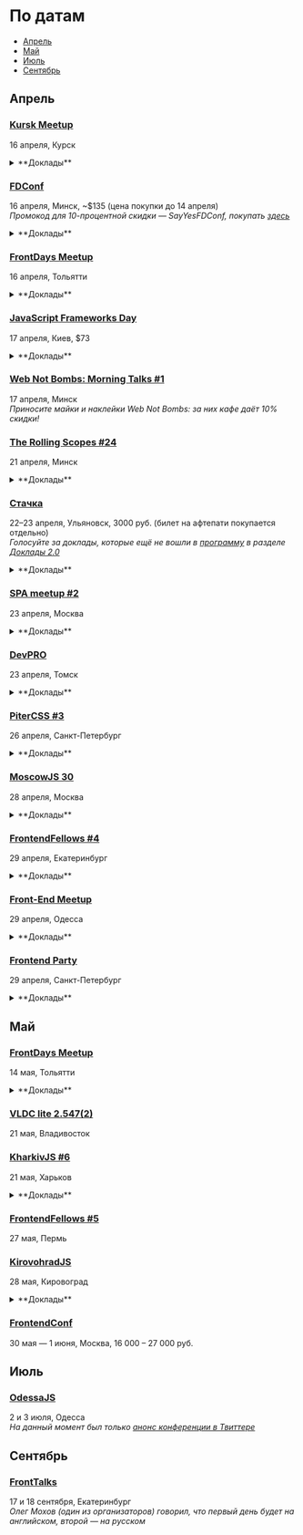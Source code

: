 # По датам

- [Апрель](#Апрель)
- [Май](#Май)
- [Июль](#Июль)
- [Сентябрь](#Сентябрь)

## Апрель

### [Kursk Meetup](https://github.com/kurskmeetup/meetups)

16 апреля, Курск

<details>
  <summary>**Доклады**</summary>

  - «Full-stack Clojure in production», Андрей Бутов
  - «Clojure для веганов, Tiny-Lisp для мужчин», Сергей Головин
</details>

### [FDConf](http://fdconf.by/)

16 апреля, Минск, ~$135 (цена покупки до 14 апреля)  
*Промокод для 10-процентной скидки — SayYesFDConf, покупать [здесь](https://bezkassira.by/buy/konferencij_frontend_dev_conf-1120/)*

<details>
  <summary>**Доклады**</summary>

  - «Service Worker: Let Your Web App Feel Like a Native», Viktor Zozuliak (DataXu/RailsReactor)
  - «Dart: питание и сила для вашего проекта», Евгений Гусев (Wrike)
  - «Redux. From twitter hype to production», Вячеслав Пытель и Евгений Терпиль
  - «Анализ производительности web-приложений в 2016 году», Илья Климов (WookieeLabs)
  - «Migrate your React.js application from (m)Observable to Redux​», Владимир Барсуков (​Scrivito)
  - «CCSO — инструмент для минификации CSS, который недавно вернулся к активной разработке. Зачем?», Роман Дворнов (Avito)
  - «Будь первым», Константин Кривленя (Taucraft)
  - «В погоне за производительностью», Денис Мишунов
  - «Пиринговый веб на JavaScript», Денис Глазков
  - «Scalable Angular 2 Application Architecture», Minko Gechev
  - «Если у вас нету тестов...», Сергей Жигалов (Яндекс)
  - «Introduction to Aurelia», Rob Eisenberg (Blue Spire Consulting)
  - «JavaScript: прошлое, настоящее и будущее», Владимир Дашукевич (XBSoftware)
</details>

### [FrontDays Meetup](http://frontdays.ru/)

16 апреля, Тольятти

<details>
  <summary>**Доклады**</summary>

  - «React.js и методологии разработки на нём», Алексей Ульянов (Веблайм)
  - «Знакомьтесь, JWT. Что это такое и зачем он нужен?», Михаил Леванов (EPAM)
  - «Оптимизация загрузки тяжелых страниц», Илья Кучмин (Лаборатория свободных решений)
</details>

### [JavaScript Frameworks Day](http://frameworksdays.com/event/js-frameworks-day-2016)

17 апреля, Киев, $73

<details>
  <summary>**Доклады**</summary>

  - «Боты: возможно, вам не нужен UI», Андрей Листочкин (MustardLabs)
  - «Acceptance Testing in NodeJS: Tools & Approaches», Михаил Боднарчук (Codegyre)
  - «Борьба с асинхронностью в JS», Максим Климишин (GVMachines Inc.)
  - «Интерактивные декларативные графики на React+D3», Алексей Волков (Rumble)
  - «Real-life React», Роман Якобчук (Lifestreet Media)
  - «Angular Components: все уже за, а вы еще нет?, Сергей Больщиков (Wix)
  - «Offline-first приложение на Reflex», Денис Яремов (Lohika)
  - «ES6 - Just Do It», Алексей Косинский (Gulsy Inc)
  - «Ember.js 2 - Future-friendly ambitious apps, that scale!», Michael North (Levanto Financial)
  - «Life of a pixel: Web rendering performance», Martin Naumann (Archilogic)
  - «Shaders - unlocking the GPU with JavaScript», Martin Naumann (Archilogic)
  - «Spec driven development in Microservices», Никита Галкин (Ciklum)
  - «JS Frameworks в перспективе проекта и бизнеса», Юрий Дадычин (Levi9)
  - «Bundling: you are doing it wrong», Алексей Швайка (Hell Yeah LLC)
  - «DevTools an Animated Journey», Umar Hansa (Shazam)
  - «Angular 2. Quickstart», Евгений Сафронов (RIFL Media LLC)
  - «Native JavaScript на мобильных устройствах», Елена Жукова (Upwork/MobiDev)
  - «Behind the terminal», Евгений Обрезков (Onix-Systems)
</details>

### [Web Not Bombs: Morning Talks #1](https://www.facebook.com/events/787367184698396/)

17 апреля, Минск  
*Приносите майки и наклейки Web Not Bombs: за них кафе даёт 10% скидки!*

### [The Rolling Scopes #24](http://rollingscopes.com/)

21 апреля, Минск

<details>
  <summary>**Доклады**</summary>

  - «Ленивая история про ленивый JavaScript», Денис Влассенко
  - «Как мы разрабатываем Orange Buildboard 2.0», Константин Кривленя
  - «Redux в реальной жизни», Иван Акулов
</details>

### [Стачка](http://nastachku.ru/)

22–23 апреля, Ульяновск, 3000 руб. (билет на афтепати покупается отдельно)  
*Голосуйте за доклады, которые ещё не вошли в [программу](http://nastachku.ru/schedule) в разделе [Доклады 2.0](http://nastachku.ru/user_lectures)*

<details>
  <summary>**Доклады**</summary>

  - «HTTP/2: мифы и факты», Бартенев Валентин (NGINX, Inc.)
  - «Можно вообще всё. Раскладка по гриду», Макеев Вадим (Opera)
  - «Тестирование фронтенда: миф или реальность?», Чернобров Михаил (Rambler & Co)
  - «В поисках идеальной ахритектуры ui-проекта», Бабич Татьяна (Simbirsoft)
  - «Пожалуйста, введите ваш пароль. Дважды!», Гайнуллин Артур (Cryptogramm)
  - «UX и UI - почему важно внедрять тестирование на начальных этапах», Ваказов Рамис (SimbirSoft)
  - «Взгляд из космоса», Рязанский Сергей (Роскосмос)
  - «Cбор отчетов об ошибках и мониторинг производительности клиентского Javascript», Иноземцев Александр (Headhunter)
  - «Почему нельзя игнорировать GitLab в 2016 году», Немытченко Иван (GitLab)
  - «Что стоит знать о групповой динамике», Савунов Василий (Scrumtrek)
  - «Как мы делаем Банки.ру», Ивлиев Роман (Банки.ру)
  - «Использование File API в Конструкторе Яндекс.Карт», Шмыров Всеволод (Яндекс)
  - «Радости и гадости регрессионного тестирования вёрстки», Малейков Алексей (HTML Academy)
  - «Ренессанс клиентской графики», Корзунов Антон (Яндекс)
  - «CSS-в-JS, HTML-в-JS, ВСЁ-в-JS. Когда всё вокруг JavaScript жить становится гораздо проще», Иванов Алексей (Злые марсиане)
  - «Моя система автоматизированного тестирования», Любин Игорь (auto-testing.ru)
  - «Мониторинг качества работы вашего проекта», Сивко Николай (okmeter.io)
  - «Функциональное реактивное программирование глазами frontend-разработчика», Шебанов Вячеслав (VK)
  - «Применение продвинутых методик функционального тестирования», Конушин Андрей (RSTQB)
  - «Увидеть больше», Беликов Николай (SimbirSoft)
  - «Content based sharding», Кечинов Михаил (REES46)
</details>

### [SPA meetup #2](https://moscow-spa.timepad.ru/event/311590/)

23 апреля, Москва

<details>
  <summary>**Доклады**</summary>

  - «Упрощаем «жизнь» в большом проекте», Константин Лебедев (Mail.ru)
  - «МРТ для данных», Анастасия Горячева (Avito)
  - «React Native: одного JS мало (режиссерская версия)», Алексей Андросов (Яндекс)
  - «Чему можно научиться у Dart: переносим подходы из Dart и Angular2 в SPA на JavaScript», Алексей Золотых (Wrike)
</details>

### [DevPRO](http://devpro.tomsk.ru/)

23 апреля, Томск

<details>
  <summary>**Доклады**</summary>

  - «Soft skills сотрудников – залог успешного развития IT-компании», Сергей Дорофеев (Rubius)
  - «Junior to Senior и долина смерти», Стас Елисеев (Userstory)
  - «10 ошибок тестирования программных продуктов», Алексей Архипов (Multipass)
  - «Как перейти от заказной разработки к собственным продуктам», Роман Малахов (ZOOM, bombsquare)
  - «Standing on the shoulders of giants», Ronald Stipek (TapTooiT Inc.)
</details>

### [PiterCSS #3](https://pitercss.timepad.ru/event/318387/)

26 апреля, Санкт-Петербург

<details>
  <summary>**Доклады**</summary>

  - «Как начать использовать CSS-модули где угодно», Глеб Поспелов (Злые марсиане)
  - «Ничего ты не знаешь, Джон Сноу. Фронтенд new.vk.com», Слава Шебанов (ВКонтакте)
</details>

### [MoscowJS 30](http://moscowjs.ru/)

28 апреля, Москва

<details>
  <summary>**Доклады**</summary>

  - «Введение в GraphQL и Relay», Слинько Вячеслав (ЦИАН Групп)
  - «Можно вообще всё. Раскладка по гриду», Макеев Вадим (Opera)
  - «Быстрее, выше, сильнее в современной архитектуре», Копылов Егор (Яндекс)
  - «Scala для супергеройского фронтенда», Алексей Фомкин (Флексис)
</details>

### [FrontendFellows #4](https://frontendfellows.timepad.ru/event/299129/)

29 апреля, Екатеринбург

<details>
  <summary>**Доклады**</summary>

  - «Тестирование скриншотами», Олег Мохов (Яндекс)
</details>

### [Front-End Meetup](http://expertfridays.com/meetups/front-end-meetup-3/)

29 апреля, Одесса

<details>
  <summary>**Доклады**</summary>

  - «Progressive Web Apps», Тимофей Лавренюк
  - «Системы сборки для фронтенда», Юрий Федоренко
  - «Mediator & Singleton. Подходы к проектированию и разработке архитектуры», Андрей Лазарев
  - «Используем Jade как HTML препроцессор», Владимир Поздняков
</details>

### [Frontend Party](https://events.yandex.ru/events/meetings/29-april-2016/)

29 апреля, Санкт-Петербург

<details>
  <summary>**Доклады**</summary>

  - «Как оформить npm-пакет», Вячеслав Олиянчук (Яндекс)
  - «Тестирование фронтенда своими руками», Сергей Бережной (Яндекс)
  - «Модульная сборка БЭМ-проектов. И никаких bem-tools», Владимир Гриненко (Яндекс)
</details>

## Май

### [FrontDays Meetup](http://frontdays.ru/)

14 мая, Тольятти

<details>
  <summary>**Доклады**</summary>

  - «React.js в продакшене», Андрей Захаров (Octoberry)
  - «Кроссплатформенные приложения на js: от web-based к native», Артём Лисовский (Директ лайн)
</details>

### [VLDC lite 2.547(2)](https://vldc.timepad.ru/event/318569/)

21 мая, Владивосток

### [KharkivJS #6](http://kharkivjs.org/)

21 мая, Харьков

<details>
  <summary>**Доклады**</summary>

  - «High Performance NodeJS», Евгений Обрезков (Onix-Systems)
  - «The amazing universe of components», Кирилл Яковенко
  - «Better async code with promises», Алексей Швайка (Hell Yeah LLC)
  - «ClojureScript, что ты такое?», Роман Лютиков
  - «Reactive Programming with RxJS», Алексей Богачук
  - «Immutable vs Mutable», Евгений Нежута
  - «У нас в Архитектуре все не очень:)», Дима Малеев (Epam / Lviv Code School)
</details>

### [FrontendFellows #5](https://frontendfellows.timepad.ru/event/299132/)

27 мая, Пермь

### [KirovohradJS](http://kirovohradjs.com/)

28 мая, Кировоград

<details>
  <summary>**Доклады**</summary>

  - «Функциональная парадигма в JavaScript», Евгений Обрезков
  - «Meteor», Андрей Орел
  - «Шаблоны проектирования в JavaScript», Анастасия Смирнова
  - «Освоение Phaser после Action Script 3», Алексей Извалов
</details>

### [FrontendConf](http://frontendconf.ru/)

30 мая — 1 июня, Москва, 16 000 – 27 000 руб.

## Июль

### [OdessaJS](http://odessajs.org/)

2 и 3 июля, Одесса  
*На данный момент был только [анонс конференции в Твиттере](https://twitter.com/OdessaJS/status/706957901395415040)*

## Сентябрь

### [FrontTalks](http://lanyrd.com/2016/fronttalks2016/)

17 и 18 сентября, Екатеринбург  
*Олег Мохов (один из организаторов) говорил, что первый день будет на английском, второй — на русском*

